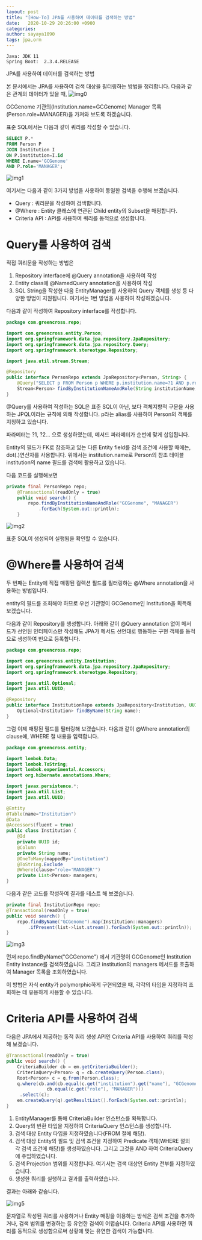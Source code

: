 ```yaml
---
layout: post
title: "[How-To] JPA를 사용하여 데이터를 검색하는 방법"
date:   2020-10-29 20:26:00 +0900
categories:
author: sayaya1090
tags: jpa,orm
---
```


```
Java: JDK 11
Spring Boot:  2.3.4.RELEASE
```

JPA를 사용하여 데이터를 검색하는 방법

본 문서에서는 JPA를 사용하여 검색 대상을 필터링하는 방법을 정리합니다. 
다음과 같은 관계의 데이터가 있을 때,
![img0](/assets/img/2020-10-29-jpa-search-img0.PNG)

GCGenome 기관의(Institution.name=GCGenome) Manager 목록(Person.role=MANAGER)을 가져와 보도록 하겠습니다.

표준 SQL에서는 다음과 같이 쿼리를 작성할 수 있습니다.
```sql
SELECT P.* 
FROM Person P 
JOIN Institution I 
ON P.institution=I.id 
WHERE I.name='GCGenome'
AND P.role='MANAGER';
```
![img1](/assets/img/2020-10-29-jpa-search-img1.PNG)

여기서는 다음과 같이 3가지 방법을 사용하여 동일한 검색을 수행해 보겠습니다.
 - Query : 쿼리문을 작성하여 검색합니다.
 - @Where : Entity 클래스에 연관된 Child entity의 Subset을 매핑합니다.
 - Criteria API : API를 사용하여 쿼리를 동적으로 생성합니다.
 
 
# Query를 사용하여 검색
직접 쿼리문을 작성하는 방법은 
1. Repository interface에 @Query annotation을 사용하여 작성
2. Entity class에 @NamedQuery annotation을 사용하여 작성
3. SQL String을 작성한 다음 EntityManager를 사용하여 Query 객체를 생성
등 다양한 방법이 지원됩니다. 여기서는 1번 방법을 사용하여 작성하겠습니다.

다음과 같이 작성하여 Repository interface를 작성합니다. 
```java
package com.greencross.repo;

import com.greencross.entity.Person;
import org.springframework.data.jpa.repository.JpaRepository;
import org.springframework.data.jpa.repository.Query;
import org.springframework.stereotype.Repository;

import java.util.stream.Stream;

@Repository
public interface PersonRepo extends JpaRepository<Person, String> {
	@Query("SELECT p FROM Person p WHERE p.institution.name=?1 AND p.role=?2")
	Stream<Person> findByInstitutionNameAndRole(String institutionName, String role);
}
```

@Query를 사용하여 작성하는 SQL은 표준 SQL이 아닌, 보다 객체지향적 구문을 사용하는 JPQL이라는 규칙에 의해 작성합니다. 
p라는 alias를 사용하여 Person의 객체를 지칭하고 있습니다. 

파라메터는 ?1, ?2... 으로 생성하였는데, 메서드 파라메터가 순번에 맞게 삽입됩니다.

Entity의 필드가 FK로 참조하고 있는 다른 Entity field를 검색 조건에 사용할 때에는, dot(.)연산자를 사용합니다.
위에서는 institution.name로 Person의 참조 테이블 institution의 name 필드를 검색에 활용하고 있습니다.

다음 코드를 실행해보면
```java
private final PersonRepo repo;
	@Transactional(readOnly = true)
	public void search() {
		repo.findByInstitutionNameAndRole("GCGenome", "MANAGER")
			.forEach(System.out::println);
	}
```
![img2](/assets/img/2020-10-29-jpa-search-img2.PNG)

표준 SQL이 생성되어 실행됨을 확인할 수 있습니다.

 
# @Where를 사용하여 검색
두 번째는 Entity에 직접 매핑된 컬렉션 필드를 필터링하는 @Where annotation을 사용하는 방법입니다.

entity의 필드를 조회해야 하므로 우선 기관명이 GCGenome인 Institution을 획득해 보겠습니다.

다음과 같이 Repository를 생성합니다. 아래와 같이 @Query annotation 없이 메서드가 선언된 인터페이스만 작성해도 JPA가 메서드 선언대로 행동하는 구현 객체를 동적으로 생성하여 빈으로 등록합니다.
```java
package com.greencross.repo;

import com.greencross.entity.Institution;
import org.springframework.data.jpa.repository.JpaRepository;
import org.springframework.stereotype.Repository;

import java.util.Optional;
import java.util.UUID;

@Repository
public interface InstitutionRepo extends JpaRepository<Institution, UUID> {
	Optional<Institution> findByName(String name);
}

```

그럼 이제 매핑된 필드를 필터링해 보겠습니다. 다음과 같이 @Where annotation의 clause에, WHERE 절 내용을 입력합니다.


```java
package com.greencross.entity;

import lombok.Data;
import lombok.ToString;
import lombok.experimental.Accessors;
import org.hibernate.annotations.Where;

import javax.persistence.*;
import java.util.List;
import java.util.UUID;

@Entity
@Table(name="Institution")
@Data
@Accessors(fluent = true)
public class Institution {
	@Id
	private UUID id;
	@Column
	private String name;
	@OneToMany(mappedBy="institution")
	@ToString.Exclude
	@Where(clause="role='MANAGER'")
	private List<Person> managers;
}

```

다음과 같은 코드를 작성하여 결과를 테스트 해 보겠습니다.

```java
private final InstitutionRepo repo;
@Transactional(readOnly = true)
public void search() {
	repo.findByName("GCGenome").map(Institution::managers)
		.ifPresent(list->list.stream().forEach(System.out::println));
}
```

![img3](/assets/img/2020-10-29-jpa-search-img3.PNG)

먼저 repo.findByName("GCGenome") 에서 기관명이 GCGenome인 Institution Entity instance를 검색하였습니다. 
그리고 institution의 managers 메서드를 호출하여 Manager 목록을 조회하였습니다.

이 방법은 자식 entity가 polymorphic하게 구현되었을 때, 각각의 타입을 지정하여 조회하는 데 유용하게 사용할 수 있습니다.

# Criteria API를 사용하여 검색

다음은 JPA에서 제공하는 동적 쿼리 생성 API인 Criteria API를 사용하여 쿼리를 작성해 보겠습니다.

```java
@Transactional(readOnly = true)
public void search() {
	CriteriaBuilder cb = em.getCriteriaBuilder();                            // 1]
	CriteriaQuery<Person> q = cb.createQuery(Person.class);                  // 2]
	Root<Person> c = q.from(Person.class);                                   // 3]
	q.where(cb.and(cb.equal(c.get("institution").get("name"), "GCGenome"),   // 4]
		       cb.equal(c.get("role"), "MANAGER")))
	 .select(c);                                                             // 5]
	em.createQuery(q).getResultList().forEach(System.out::println);          // 6]
}
```

1. EntityManager를 통해 CriteriaBuilder 인스턴스를 획득합니다.
2. Query의 반환 타입을 지정하여 CriteriaQuery 인스턴스를 생성합니다.
3. 검색 대상 Entity 타입을 지정하였습니다(FROM 절에 해당).
4. 검색 대상 Entity의 필드 및 검색 조건을 지정하여 Predicate 객체(WHERE 절의 각 검색 조건에 해당)를 생성하였습니다. 그리고 그것을 AND 하여 CriteriaQuery에 주입하였습니다.
5. 검색 Projection 범위를 지정합니다. 여기서는 검색 대상인 Entity 전부를 지정하였습니다.
6. 생성한 쿼리를 실행하고 결과를 출력하였습니다.

결과는 아래와 같습니다.

![img5](/assets/img/2020-10-29-jpa-search-img5.PNG)

문자열로 작성된 쿼리를 사용하거나 Entity 매핑을 이용하는 방식은 검색 조건을 추가하거나, 검색 범위를 변경하는 등 유연한 검색이 어렵습니다.
Criteria API를 사용하면 쿼리를 동적으로 생성함으로써 상황에 맞는 유연한 검색이 가능합니다.
